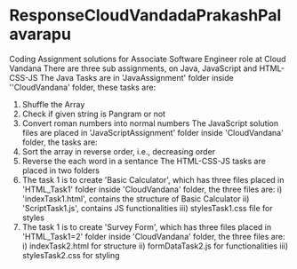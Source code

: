 # ResponseCloudVandadaPrakashPalavarapu
Coding Assignment solutions for Associate Software Engineer role at Cloud Vandana
There are three sub assignments, on Java, JavaScript and HTML-CSS-JS
The Java Tasks are in 'JavaAssignment' folder inside ''CloudVandana' folder, these tasks are:
  1) Shuffle the Array
  2) Check if given string is Pangram or not
  3) Convert roman numbers into normal numbers
The JavaScript solution files are placed in 'JavaScriptAssignment' folder inside 'CloudVandana' folder, the tasks are:
  1) Sort the array in reverse order, i.e., decreasing order
  2) Reverse the each word in a sentance
The HTML-CSS-JS tasks are placed in two folders
  1) The task 1 is to create 'Basic Calculator', which has three files placed in 'HTML_Task1' folder inside 'CloudVandana' folder, the three files are:
       i) 'indexTask1.html', contains the structure of Basic Calculator
       ii) 'ScriptTask1.js', contains JS functionalities
       iii) stylesTask1.css file for styles
  2) The task 1 is to create 'Survey Form', which has three files placed in 'HTML_Task1=2' folder inside 'CloudVandana' folder, the three files are:
       i) indexTask2.html for structure
       ii) formDataTask2.js for functionalities
       iii) stylesTask2.css for styling
  
